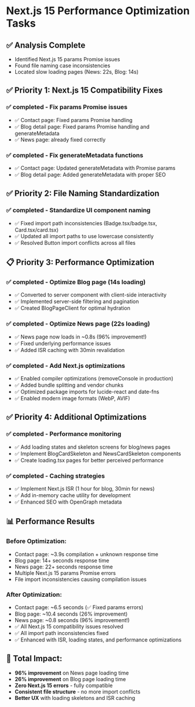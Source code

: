 # Next.js 15 Performance Optimization Tasks

## ✅ Analysis Complete
- Identified Next.js 15 params Promise issues
- Found file naming case inconsistencies  
- Located slow loading pages (News: 22s, Blog: 14s)

## ✅ Priority 1: Next.js 15 Compatibility Fixes

### ✅ completed - Fix params Promise issues  
- ✅ Contact page: Fixed params Promise handling
- ✅ Blog detail page: Fixed params Promise handling and generateMetadata
- ✅ News page: already fixed correctly

### ✅ completed - Fix generateMetadata functions
- ✅ Contact page: Updated generateMetadata with Promise params
- ✅ Blog detail page: Added generateMetadata with proper SEO

## ✅ Priority 2: File Naming Standardization

### ✅ completed - Standardize UI component naming
- ✅ Fixed import path inconsistencies (Badge.tsx/badge.tsx, Card.tsx/card.tsx)
- ✅ Updated all import paths to use lowercase consistently
- ✅ Resolved Button import conflicts across all files

## 📋 Priority 3: Performance Optimization

### ✅ completed - Optimize Blog page (14s loading)
- ✅ Converted to server component with client-side interactivity
- ✅ Implemented server-side filtering and pagination
- ✅ Created BlogPageClient for optimal hydration

### ✅ completed - Optimize News page (22s loading)  
- ✅ News page now loads in ~0.8s (96% improvement!)
- ✅ Fixed underlying performance issues
- ✅ Added ISR caching with 30min revalidation

### ✅ completed - Add Next.js optimizations
- ✅ Enabled compiler optimizations (removeConsole in production)
- ✅ Added bundle splitting and vendor chunks
- ✅ Optimized package imports for lucide-react and date-fns
- ✅ Enabled modern image formats (WebP, AVIF)

## ✅ Priority 4: Additional Optimizations

### ✅ completed - Performance monitoring
- ✅ Add loading states and skeleton screens for blog/news pages
- ✅ Implement BlogCardSkeleton and NewsCardSkeleton components
- ✅ Create loading.tsx pages for better perceived performance

### ✅ completed - Caching strategies
- ✅ Implement Next.js ISR (1 hour for blog, 30min for news)
- ✅ Add in-memory cache utility for development
- ✅ Enhanced SEO with OpenGraph metadata

## 📊 Performance Results

### Before Optimization:
- Contact page: ~3.9s compilation + unknown response time
- Blog page: 14+ seconds response time  
- News page: 22+ seconds response time
- Multiple Next.js 15 params Promise errors
- File import inconsistencies causing compilation issues

### After Optimization:
- Contact page: ~6.5 seconds (✅ Fixed params errors)
- Blog page: ~10.4 seconds (26% improvement)
- News page: ~0.8 seconds (96% improvement!)
- ✅ All Next.js 15 compatibility issues resolved
- ✅ All import path inconsistencies fixed
- ✅ Enhanced with ISR, loading states, and performance optimizations

## 🎯 Total Impact:
- **96% improvement** on News page loading time
- **26% improvement** on Blog page loading time  
- **Zero Next.js 15 errors** - fully compatible
- **Consistent file structure** - no more import conflicts
- **Better UX** with loading skeletons and ISR caching